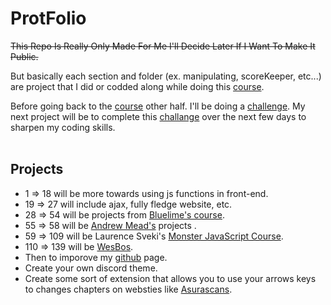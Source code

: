 # ProtFolio


~~This Repo Is Really Only Made For Me I'll Decide Later If I Want To Make It Public.~~

But basically each section and folder (ex. manipulating, scoreKeeper, etc...) are project that I did or codded along while 
doing this [course][course]. 

Before going back to the [course][course] other half. I'll be doing a [challenge][challenge].
My next project will be to complete this [challange][challenge] over the next few days to sharpen my coding skills.
<br />
<br />

## Projects
 -  1 => 18 will be more towards using js functions in front-end.
 -  19 => 27 will include ajax, fully fledge website, etc.
 -  28 => 54 will be projects from [Bluelime's course][Bluelime].
 -  55 => 58 will be [Andrew Mead's][Andrew] projects .
 -  59 => 109 will be Laurence Sveki's [Monster JavaScript Course][laurence].
 -  110 => 139 will be [WesBos][js30].
 -  Then to imporove my [github][codeStackr] page.
 -  Create your own discord theme.
 -  Create some sort of extension that allows you to use your arrows keys to changes chapters on websties like [Asurascans][asura].
<br />
<br />

[course]:https://www.udemy.com/course/the-web-developer-bootcamp/
[challenge]: https://jsbeginners.com/javascript-projects-for-beginners/
[Andrew]:https://www.udemy.com/course/modern-javascript/?ranMID=39197&ranEAID=1SruzFLGpX8&ranSiteID=1SruzFLGpX8-uGMGagLBTDtejvhz3phllQ&LSNPUBID=1SruzFLGpX8&utm_source=aff-campaign&utm_medium=udemyads
[Bluelime]: https://www.udemy.com/course/javascript-for-beginners-create-27-projects-from-scratch/?ranMID=39197&ranEAID=1SruzFLGpX8&ranSiteID=1SruzFLGpX8-_oG3eWLBvH2.WGuQ.EEtSw&LSNPUBID=1SruzFLGpX8&utm_source=aff-campaign&utm_medium=udemyads
[codeStackr]: https://www.youtube.com/watch?v=ECuqb5Tv9qI&ab_channel=codeSTACKr
[laurence]:https://www.udemy.com/course/javascript-course-projects/?ranMID=39197&ranEAID=1SruzFLGpX8&ranSiteID=1SruzFLGpX8-3LMazqzQS47Uvpe5tQtjng&utm_source=aff-campaign&utm_medium=udemyads&LSNPUBID=1SruzFLGpX8
[js30]:https://javascript30.com/
[asura]:https://www.asurascans.com/